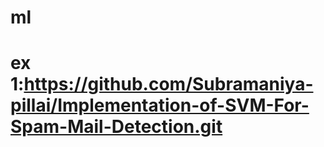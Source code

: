 # ml
# ex 1:https://github.com/Subramaniya-pillai/Implementation-of-SVM-For-Spam-Mail-Detection.git
